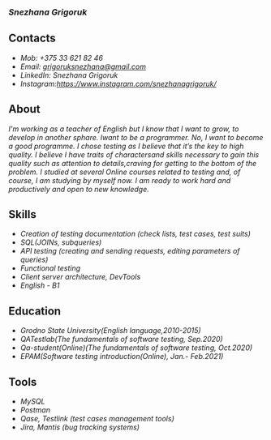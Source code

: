 ### ***Snezhana Grigoruk***

## **Contacts**
* *Mob: +375 33 621 82 46*
* *Email: grigoruksnezhana@gmail.com*
* *LinkedIn: Snezhana Grigoruk*
* *Instagram:https://www.instagram.com/snezhanagrigoruk/*

## **About** 
*I'm working as a teacher of English but I know that I want to grow, to develop in another sphare. Iwant to be a programmer. No, I want to become a good programme. I chose testing as I believe that it’s the key to
high quality. I believe I have traits of charactersand skills necessary to gain this quality such as attention to details,craving for getting to the bottom of the problem. I studied at several Online courses related to testing and, of course, I am studying by myself now. I am ready to work hard and productively and open to new knowledge.*

## **Skills**
* *Creation of testing documentation (check lists, test cases, test suits)*
* *SQL(JOINs, subqueries)*
* *API testing (creating and sending requests, editing parameters of queries)*
* *Functional testing*
* *Сlient server architecture, DevTools*
* *English - B1*

## **Education**
* *Grodno State University(English language,2010-2015)*
* *QATestlab(The fundamentals of software testing, Sep.2020)*
* *Qa-student(Online)(The fundamentals of software testing, Oct.2020)*
* *EPAM(Software testing introduction(Online), Jan.- Feb.2021)*

## **Tools**
* *MySQL*
* *Postman*
* *Qase, Testlink (test cases management tools)*
* *Jira, Mantis (bug tracking systems)*
